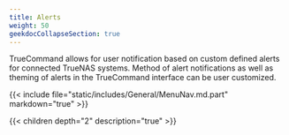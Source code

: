 ```yaml
---
title: Alerts
weight: 50
geekdocCollapseSection: true
---
```


TrueCommand allows for user notification based on custom defined alerts for connected TrueNAS systems.
Method of alert notifications as well as theming of alerts in the TrueCommand interface can be user customized.

{{< include file="static/includes/General/MenuNav.md.part" markdown="true" >}}

{{< children depth="2" description="true" >}}
